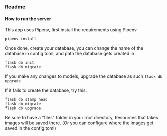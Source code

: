 ### Readme

#### How to run the server
This app uses Pipenv, first install the requirements using Pipenv

`pipenv install`

Once done, create your database, you can change the name of the database in config.toml, and path the database gets created in

```
flask db init
flask db migrate
```
If you make any changes to models, upgrade the database as such
`flask db upgrade`

If it fails to create the database, try this:
```
flask db stamp head
flask db migrate
flask db upgrade
````

Be sure to have a "files" folder in your root directory, Resources that takes images will be saved there. (Or you can configure where the images get saved in the config.toml)
